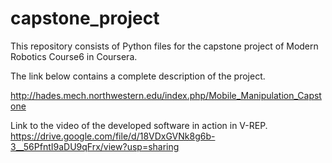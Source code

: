 # capstone_project

This repository consists of Python files for the capstone project of Modern Robotics Course6 in Coursera.

The link below contains a complete description of the project.

http://hades.mech.northwestern.edu/index.php/Mobile_Manipulation_Capstone

Link to the video of the developed software in action in V-REP.
https://drive.google.com/file/d/18VDxGVNk8g6b-3__56PfntI9aDU9qFrx/view?usp=sharing
